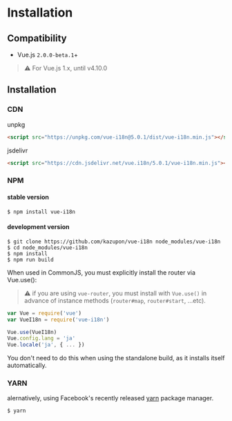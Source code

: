 # Installation

## Compatibility
- Vue.js `2.0.0-beta.1`+

> :warning: For Vue.js 1.x, until v4.10.0

## Installation

### CDN
unpkg
```html
<script src="https://unpkg.com/vue-i18n@5.0.1/dist/vue-i18n.min.js"></script>
```

jsdelivr

```html
<script src="https://cdn.jsdelivr.net/vue.i18n/5.0.1/vue-i18n.min.js"></script>
```

### NPM

#### stable version

    $ npm install vue-i18n

#### development version

    $ git clone https://github.com/kazupon/vue-i18n node_modules/vue-i18n
    $ cd node_modules/vue-i18n
    $ npm install
    $ npm run build

When used in CommonJS, you must explicitly install the router via Vue.use():

> :warning: if you are using `vue-router`, you must install with `Vue.use()` in advance of instance methods (`router#map`, `router#start`, ...etc).

```javascript
var Vue = require('vue')
var VueI18n = require('vue-i18n')

Vue.use(VueI18n)
Vue.config.lang = 'ja'
Vue.locale('ja', { ... })
```

You don't need to do this when using the standalone build, as it installs itself automatically.

### YARN

alernatively, using Facebook's recently released [yarn](https://yarnpkg.com) package manager.

    $ yarn
